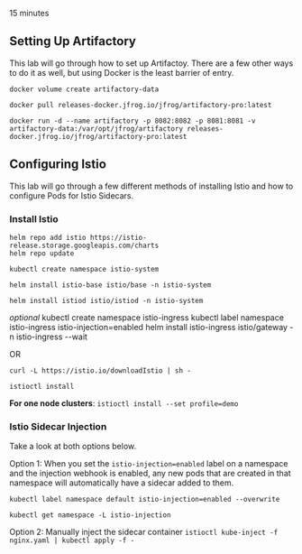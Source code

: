 15 minutes

## Setting Up Artifactory

This lab will go through how to set up Artifactoy. There are a few other ways to do it as well, but using Docker is the least barrier of entry.

```
docker volume create artifactory-data
```

```
docker pull releases-docker.jfrog.io/jfrog/artifactory-pro:latest
```

```
docker run -d --name artifactory -p 8082:8082 -p 8081:8081 -v artifactory-data:/var/opt/jfrog/artifactory releases-docker.jfrog.io/jfrog/artifactory-pro:latest
```

## Configuring Istio

This lab will go through a few different methods of installing Istio and how to configure Pods for Istio Sidecars.

### Install Istio
```
helm repo add istio https://istio-release.storage.googleapis.com/charts
helm repo update
```

```
kubectl create namespace istio-system
```

```
helm install istio-base istio/base -n istio-system
```

```
helm install istiod istio/istiod -n istio-system
```

*optional*
kubectl create namespace istio-ingress
kubectl label namespace istio-ingress istio-injection=enabled
helm install istio-ingress istio/gateway -n istio-ingress --wait

OR

`curl -L https://istio.io/downloadIstio | sh -`

`istioctl install`

**For one node clusters**:
`istioctl install --set profile=demo`

### Istio Sidecar Injection

Take a look at both options below.

Option 1: When you set the `istio-injection=enabled` label on a namespace and the injection webhook is enabled, any new pods that are created in that namespace will automatically have a sidecar added to them.

```
kubectl label namespace default istio-injection=enabled --overwrite
```

```
kubectl get namespace -L istio-injection
```

Option 2: Manually inject the sidecar container
`istioctl kube-inject -f nginx.yaml | kubectl apply -f -`